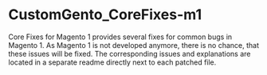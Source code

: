 # CustomGento_CoreFixes-m1
Core Fixes for Magento 1 provides several fixes for common bugs in Magento 1. As Magento 1 is not developed anymore, there is no chance, that these issues will be fixed. The corresponding issues and explanations are located in a separate readme directly next to each patched file.
